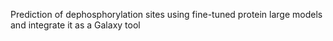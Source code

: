 Prediction of dephosphorylation sites using fine-tuned protein large models and integrate it as a Galaxy tool
